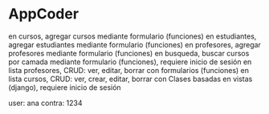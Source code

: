 # AppCoder
en cursos, agregar cursos mediante formulario (funciones)
en estudiantes, agregar estudiantes mediante formulario (funciones)
en profesores, agregar profesores mediante formulario (funciones)
en busqueda, buscar cursos por camada mediante formulario (funciones), requiere inicio de sesión
en lista profesores, CRUD: ver, editar, borrar con formularios (funciones)
en lista cursos, CRUD: ver, crear, editar, borrar con Clases basadas en vistas (django), requiere inicio de sesión

user: ana contra: 1234
